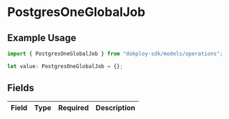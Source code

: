 # PostgresOneGlobalJob

## Example Usage

```typescript
import { PostgresOneGlobalJob } from "dokploy-sdk/models/operations";

let value: PostgresOneGlobalJob = {};
```

## Fields

| Field       | Type        | Required    | Description |
| ----------- | ----------- | ----------- | ----------- |